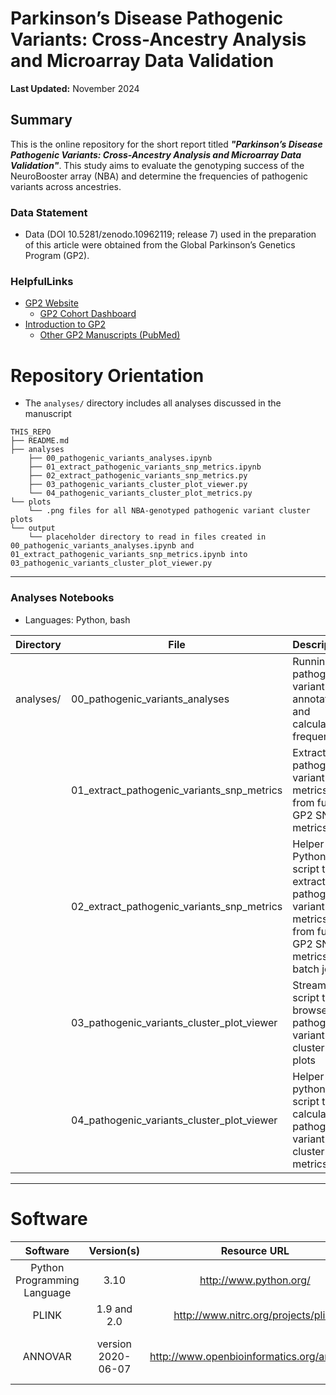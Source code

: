 # Parkinson’s Disease Pathogenic Variants: Cross-Ancestry Analysis and Microarray Data Validation

**Last Updated:** November 2024 

## Summary
This is the online repository for the short report titled ***"Parkinson’s Disease Pathogenic Variants: Cross-Ancestry Analysis and Microarray Data Validation"***. This study aims to evaluate the genotyping success of the NeuroBooster array (NBA) and determine the frequencies of pathogenic variants across ancestries.

### Data Statement
* Data (DOI 10.5281/zenodo.10962119; release 7) used in the preparation of this article were obtained from the Global Parkinson’s Genetics Program (GP2).

### HelpfulLinks
- [GP2 Website](https://gp2.org/)
    - [GP2 Cohort Dashboard](https://gp2.org/cohort-dashboard-advanced/)
- [Introduction to GP2](https://movementdisorders.onlinelibrary.wiley.com/doi/10.1002/mds.28494)
    - [Other GP2 Manuscripts (PubMed)](https://pubmed.ncbi.nlm.nih.gov/?term=%22global+parkinson%27s+genetics+program%22)
    
# Repository Orientation
- The `analyses/` directory includes all analyses discussed in the manuscript

```
THIS_REPO
├── README.md
├── analyses
    ├── 00_pathogenic_variants_analyses.ipynb
    ├── 01_extract_pathogenic_variants_snp_metrics.ipynb
    ├── 02_extract_pathogenic_variants_snp_metrics.py
    ├── 03_pathogenic_variants_cluster_plot_viewer.py
    └── 04_pathogenic_variants_cluster_plot_metrics.py
└── plots
    └── .png files for all NBA-genotyped pathogenic variant cluster plots
└── output
    └── placeholder directory to read in files created in 00_pathogenic_variants_analyses.ipynb and 01_extract_pathogenic_variants_snp_metrics.ipynb into 03_pathogenic_variants_cluster_plot_viewer.py
```
---
### Analyses Notebooks
* Languages: Python, bash

| **Directory** | File        | Description                        |
|---------------|------------------|------------------------------------|
| analyses/   | 00_pathogenic_variants_analyses | Running pathogenic variant annotations and calculating frequencies |
|             | 01_extract_pathogenic_variants_snp_metrics | Extract pathogenic variant SNP metrics from full GP2 SNP metrics |
|             | 02_extract_pathogenic_variants_snp_metrics | Helper Python script to extract pathogenic variant SNP metrics from full GP2 SNP metrics in batch jobs |
|             | 03_pathogenic_variants_cluster_plot_viewer | Streamlit script to browse pathogenic variant cluster plots |
|             | 04_pathogenic_variants_cluster_plot_viewer | Helper python script to calculate pathogenic variant cluster plot metrics |

---

# Software
|               Software              |  Version(s) |                              Resource URL                              |       RRID      |                                               Notes                                               |
|:-----------------------------------:|:-----------:|:----------------------------------------------------------------------:|:---------------:|:-------------------------------------------------------------------------------------------------:|
|     Python Programming Language     | 3.10 |                         http://www.python.org/                         | RRID:SCR_008394 | pandas; numpy |
|                PLINK                |     1.9 and 2.0     |                   http://www.nitrc.org/projects/plink                  | RRID:SCR_001757 |                                     used for genetic analyses                                     |
|    ANNOVAR    | version 2020-06-07 | http://www.openbioinformatics.org/annovar/ | RRID:SCR_012821 | refGene; avsnp151; clinvar_20240917; dbnsfp33a |
